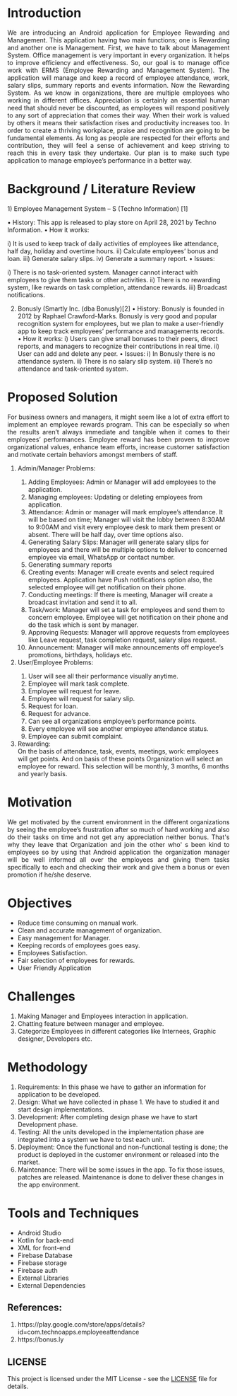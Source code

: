 <h1>Introduction</h1>

<p align="justify">
We are introducing an Android application for Employee Rewarding and Management. This application having two main functions; one is Rewarding and another one is Management. First, we have to talk about Management System. Office management is very important in every organization. It helps to improve efficiency and effectiveness. So, our goal is to manage office work with ERMS (Employee Rewarding and Management System). The application will manage and keep a record of employee attendance, work, salary slips, summary reports and events information.
Now the Rewarding System. As we know in organizations, there are multiple employees who working in different offices. Appreciation is certainly an essential human need that should never be discounted, as employees will respond positively to any sort of appreciation that comes their way. When their work is valued by others it means their satisfaction rises and productivity increases too. In order to create a thriving workplace, praise and recognition are going to be fundamental elements. As long as people are respected for their efforts and contribution, they will feel a sense of achievement and keep striving to reach this in every task they undertake. Our plan is to make such type application to manage employee’s performance in a better way.
</p>

<h1>Background / Literature Review</h1>
1)	Employee Management System – S (Techno Information) [1]

•	History: This app is released to play store on April 28, 2021 by Techno Information.
•	How it works: 

i)	It is used to keep track of daily activities of employees like attendance, half day, holiday and overtime hours.
ii)	Calculate employees’ bonus and loan.
iii)	Generate salary slips.
iv)	Generate a summary report.
•	Issues:

i)	There is no task-oriented system. Manager cannot interact with employees to give them tasks or other activities.
ii)	There is no rewarding system, like rewards on task completion, attendance rewards.
iii)	Broadcast notifications.

2)	Bonusly (Smartly Inc. (dba Bonusly)[2]
•	History: Bonusly is founded in 2012 by Raphael Crawford-Marks. Bonusly is very good and popular recognition system for employees, but we plan to make a user-friendly app to keep track employees’ performance and managements records.
•	How it works:
i)	Users can give small bonuses to their peers, direct reports, and managers to recognize their contributions in real time.
ii)	User can add and delete any peer.
•	Issues:
i)	In Bonusly there is no attendance system.
ii)	There is no salary slip system.
iii)	There’s no attendance and task-oriented system.

<h1>Proposed Solution</h1>
<p align="justify">
For business owners and managers, it might seem like a lot of extra effort to implement an employee rewards program. This can be especially so when the results aren’t always immediate and tangible when it comes to their employees’ performances. Employee reward has been proven to improve organizational values, enhance team efforts, increase customer satisfaction and motivate certain behaviors amongst members of staff.
<ol>
<li>Admin/Manager Problems:</li>
<ol class="o">
<li>Adding Employees: Admin or Manager will add employees to the application.</li>
<li>Managing employees: Updating or deleting employees from application.</li>
<li>Attendance: Admin or manager will mark employee’s attendance. It will be based on time; Manager will visit the lobby between 8:30AM to 9:00AM and visit every employee desk to mark them present or absent. There will be half day, over time options also.</li>
<li>Generating Salary Slips: Manager will generate salary slips for employees and there will be multiple options to deliver to concerned employee via email, WhatsApp or contact number.</li>
<li>Generating summary reports</li>
<li>Creating events: Manager will create events and select required employees. Application have Push notifications option also, the selected employee will get notification on their phone.</li>
<li>Conducting meetings: If there is meeting, Manager will create a broadcast invitation and send it to all.</li>
<li>Task/work: Manager will set a task for employees and send them to concern employee. Employee will get notification on their phone and do the task which is sent by manager.</li>
<li>Approving Requests: Manager will approve requests from employees like Leave request, task completion request, salary slips request.</li>
<li>Announcement: Manager will make announcements off employee’s promotions, birthdays, holidays etc.</li>
</ol>
<li>User/Employee Problems:</li>
<ol class="o">
<li>User will see all their performance visually anytime.</li>
<li>Employee will mark task complete.</li>
<li>Employee will request for leave.</li>
<li>Employee will request for salary slip.</li>
<li>Request for loan.</li>
<li>Request for advance.</li>
<li>Can see all organizations employee’s performance points.</li>
<li>Every employee will see another employee attendance status.</li>
<li>Employee can submit complaint.</li>
</ol>

<li>Rewarding:</li>
On the basis of attendance, task, events, meetings, work: employees will get points. And on basis of these points Organization will select an employee for reward. This selection will be monthly, 3 months, 6 months and yearly basis.
</ol>
</p>

<h1>Motivation</h1>
<p align="justify">
	We get motivated by the current environment in the different organizations by seeing the employee’s frustration after so much of hard working and also do their tasks on time and not get any appreciation neither bonus. That's why they leave that Organization and join the other who' s been kind to employees so by using that Android application the organization manager will be well informed all over the employees and giving them tasks specifically to each and checking their work and give them a bonus or even promotion if he/she deserve.
</p>

<h1>Objectives</h1>
<ul>
<li>Reduce time consuming on manual work.</li>
<li>Clean and accurate management of organization.</li>
<li>Easy management for Manager.</li>
<li>Keeping records of employees goes easy.</li>
<li>Employees Satisfaction.</li>
<li>Fair selection of employees for rewards.</li>
<li>User Friendly Application</li>
</ul>

<h1>Challenges</h1>
<ol>
<li>Making Manager and Employees interaction in application.</li>
<li>Chatting feature between manager and employee.</li>
<li>Categorize Employees in different categories like Internees, Graphic designer, Developers etc.</li>
</ol>

<h1>Methodology</h1>
<ol>          
<li>Requirements: In this phase we have to gather an information for application to be developed.</li>
<li>Design: What we have collected in phase 1. We have to studied it and start design implementations.</li>
<li>Development: After completing design phase we have to start Development phase.</li>
<li>Testing: All the units developed in the implementation phase are integrated into a system we have to test each unit.</li></li>
<li>Deployment: Once the functional and non-functional testing is done; the product is deployed in the customer environment or released into the market.</li>
<li>Maintenance:  There will be some issues in the app. To fix those issues, patches are released. Maintenance is done to deliver these changes in the app environment.</li>
 </ol>
 
<h1>Tools and Techniques</h1>
<ul>
<li>Android Studio</li>
<li>Kotlin for back-end</li>
<li>XML for front-end</li>
<li>Firebase Database</li>
<li>Firebase storage</li>
<li>Firebase auth</li>
<li>External Libraries</li>
<li>External Dependencies</li>
</ul>


<h2>References:</h2>
<ol>
<li>https://play.google.com/store/apps/details?id=com.technoapps.employeeattendance</li>
<li>https://bonus.ly</li>
</ol>

## LICENSE 
This project is licensed under the MIT License - see the [LICENSE](LICENSE) file for details.
